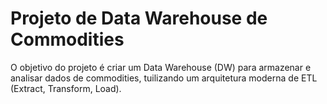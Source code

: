 # Projeto de Data Warehouse de Commodities

O objetivo do projeto é criar um Data Warehouse (DW) para armazenar e analisar dados de commodities, tuilizando um arquitetura moderna de ETL (Extract, Transform, Load).
